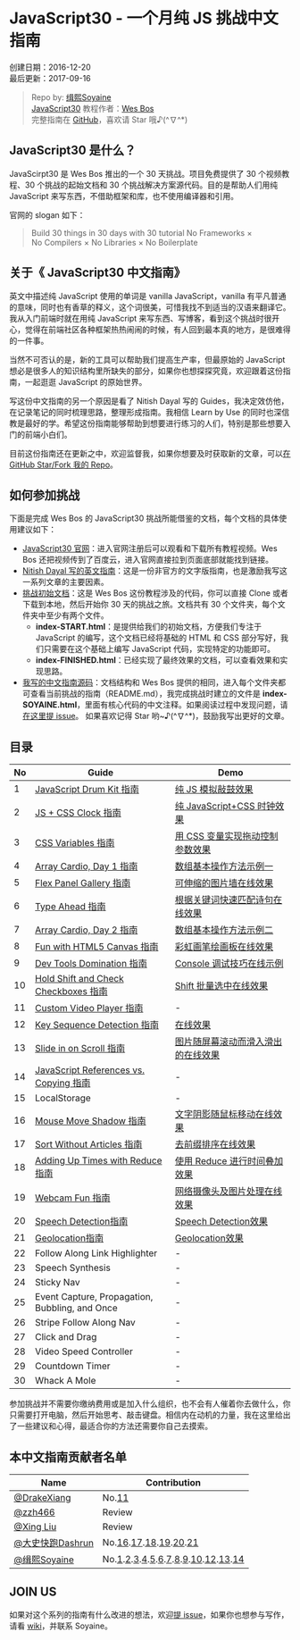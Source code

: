 # JavaScript30 - 一个月纯 JS 挑战中文指南

创建日期：2016-12-20  
最后更新：2017-09-16

> Repo by: [缉熙Soyaine](https://github.com/soyaine)  
> [JavaScript30](https://javascript30.com) 教程作者：[Wes Bos](https://github.com/wesbos)    
> 完整指南在 [GitHub](https://github.com/soyaine/JavaScript30)，喜欢请 Star 哦♪(^∇^*)

## JavaScript30 是什么？

JavaScirpt30 是 Wes Bos 推出的一个 30 天挑战。项目免费提供了 30 个视频教程、30 个挑战的起始文档和 30 个挑战解决方案源代码。目的是帮助人们用纯 JavaScript 来写东西，不借助框架和库，也不使用编译器和引用。

官网的 slogan 如下：
> Build 30 things in 30 days with 30  tutorial
> No Frameworks × No Compilers × No Libraries × No Boilerplate

## 关于《 JavaScript30 中文指南》

英文中描述纯 JavaScript 使用的单词是 vanilla JavaScript，vanilla 有平凡普通的意味，同时也有香草的释义，这个词很美，可惜我找不到适当的汉语来翻译它。我从入门前端时就在用纯 JavaScript 来写东西、写博客，看到这个挑战时很开心，觉得在前端社区各种框架热热闹闹的时候，有人回到最本真的地方，是很难得的一件事。

当然不可否认的是，新的工具可以帮助我们提高生产率，但最原始的 JavaScript 想必是很多人的知识结构里所缺失的部分，如果你也想探探究竟，欢迎跟着这份指南，一起逛逛 JavaScript 的原始世界。

写这份中文指南的另一个原因是看了 Nitish Dayal 写的 Guides，我决定效仿他，在记录笔记的同时梳理思路，整理形成指南。我相信 Learn by Use 的同时也深信教是最好的学。希望这份指南能够帮助到想要进行练习的人们，特别是那些想要入门的前端小白们。

目前这份指南还在更新之中，欢迎监督我，如果你想要及时获取新的文章，可以[在 GitHub Star/Fork 我的 Repo](https://github.com/soyaine/JavaScript30)。

## 如何参加挑战

下面是完成 Wes Bos 的 JavaScript30 挑战所能借鉴的文档，每个文档的具体使用建议如下：

- [JavaScript30 官网](https://javascript30.com)：进入官网注册后可以观看和下载所有教程视频。Wes Bos 还把视频传到了百度云，进入官网直接拉到页面底部就能找到链接。
- [Nitish Dayal 写的英文指南](https://github.com/nitishdayal/JavaScript30/tree/master/exercises)：这是一份非官方的文字版指南，也是激励我写这一系列文章的主要因素。
- [挑战初始文档](https://github.com/wesbos/JavaScript30)：这是 Wes Bos 这份教程涉及的代码，你可以直接 Clone 或者下载到本地，然后开始你 30 天的挑战之旅。文档共有 30 个文件夹，每个文件夹中至少有两个文件。
	- **index-START.html**：是提供给我们的初始文档，方便我们专注于 JavaScript 的编写，这个文档已经将基础的 HTML 和 CSS 部分写好，我们只需要在这个基础上编写 JavaScript 代码，实现特定的功能即可。
	- **index-FINISHED.html**：已经实现了最终效果的文档，可以查看效果和实现思路。
- [我写的中文指南源码](https://github.com/soyaine/JavaScript30)：文档结构和 Wes Bos 提供的相同，进入每个文件夹都可查看当前挑战的指南（README.md），我完成挑战时建立的文件是 **index-SOYAINE.html**，里面有核心代码的中文注释。如果阅读过程中发现问题，请[在这里提 issue](https://github.com/soyaine/JavaScript30/issues)。  如果喜欢记得 Star 哟~♪(^∇^*)，鼓励我写出更好的文章。

## 目录

No | Guide | Demo
--- | --- | ---
1 | [JavaScript Drum Kit  指南](https://github.com/soyaine/JavaScript30/tree/master/01%20-%20JavaScript%20Drum%20Kit) |  [纯 JS 模拟敲鼓效果](http://soyaine.github.io/JavaScript30/01%20-%20JavaScript%20Drum%20Kit/index-SOYAINE.html)
2 | [JS + CSS Clock 指南](https://github.com/soyaine/JavaScript30/tree/master/02%20-%20JS%20%2B%20CSS%20Clock) |  [纯 JavaScript+CSS 时钟效果](http://soyaine.github.io/JavaScript30/02%20-%20JS%20%2B%20CSS%20Clock/index-SOYAINE.html)
3 | [CSS Variables 指南](https://github.com/soyaine/JavaScript30/tree/master/03%20-%20CSS%20%Variables) |  [用 CSS 变量实现拖动控制参数效果](http://soyaine.github.io/JavaScript30/03%20-%20CSS%20Variables/index-SOYAINE.html)
4 | [Array Cardio, Day 1 指南](https://github.com/soyaine/JavaScript30/tree/master/04%20-%20Array%20Cardio%20Day%201) | [数组基本操作方法示例一](http://soyaine.github.io/JavaScript30/04%20-%20Array%20Cardio%20Day%201/index-SOYAINE.html)
5 | [Flex Panel Gallery 指南](https://github.com/soyaine/JavaScript30/blob/master/05%20-%20Flex%20Panel%20Gallery/README.md) | [可伸缩的图片墙在线效果](https://soyaine.github.io/JavaScript30/05%20-%20Flex%20Panel%20Gallery/index-SOYAINE2.html)
6 | [Type Ahead 指南](https://github.com/soyaine/JavaScript30/blob/master/06%20-%20Type%20Ahead/README.md) |  [根据关键词快速匹配诗句在线效果](https://soyaine.github.io/JavaScript30/06%20-%20Type%20Ahead/index-SOYAINE.html)
7 | [Array Cardio, Day 2 指南](https://github.com/soyaine/JavaScript30/tree/master/07%20-%20Array%20Cardio%20Day%202) | [数组基本操作方法示例二](http://soyaine.github.io/JavaScript30/07%20-%20Array%20Cardio%20Day%202/index-SOYAINE.html)
8 | [Fun with HTML5 Canvas 指南](https://github.com/soyaine/JavaScript30/tree/master/08%20-%20Fun%20with%20HTML5%20Canvas) | [彩虹画笔绘画板在线效果](https://soyaine.github.io/JavaScript30/08%20-%20Fun%20with%20HTML5%20Canvas/index-SOYAINE.html)
9 | [Dev Tools Domination 指南](https://github.com/soyaine/JavaScript30/blob/master/09%20-%20Dev%20Tools%20Domination/README.md) | [Console 调试技巧在线示例](https://soyaine.github.io/JavaScript30/09%20-%20Dev%20Tools%20Domination/index-SOYAINE.html)
10 | [Hold Shift and Check Checkboxes 指南](https://github.com/soyaine/JavaScript30/blob/master/10%20-%20Hold%20Shift%20and%20Check%20Checkboxes/README.md) | [Shift 批量选中在线效果](https://soyaine.github.io/JavaScript30/10%20-%20Hold%20Shift%20and%20Check%20Checkboxes/index-SOYAINE.html)
11 | [Custom Video Player 指南](https://github.com/soyaine/JavaScript30/blob/master/11%20-%20Custom%20Video%20Player/README.md) | -  
12 | [Key Sequence Detection 指南](https://github.com/soyaine/JavaScript30/tree/master/12%20-%20Key%20Sequence%20Detection/README.md) | [在线效果](https://soyaine.github.io/JavaScript30/12%20-%20Key%20Sequence%20Detection/index-FINISHED.html)
13 | [Slide in on Scroll 指南](https://github.com/soyaine/JavaScript30/blob/master/13%20-%20Slide%20in%20on%20Scroll/README.md) | [图片随屏幕滚动而滑入滑出的在线效果](https://soyaine.github.io/JavaScript30/13%20-%20Slide%20in%20on%20Scroll/index-SOYAINE.html)
14 | [JavaScript References vs. Copying 指南](https://github.com/soyaine/JavaScript30/tree/master/14%20-%20JavaScript%20References%20VS%20Copying) | -
15 | LocalStorage | -   
16 | [Mouse Move Shadow 指南](https://github.com/dashrun/JavaScript30/blob/master/16%20-%20Mouse%20Move%20Shadow/README.md) | [文字阴影随鼠标移动在线效果](https://soyaine.github.io/JavaScript30/16%20-%20Mouse%20Move%20Shadow/index-finished-es5.html)
17 | [Sort Without Articles 指南](https://github.com/soyaine/JavaScript30/blob/master/17%20-%20Sort%20Without%20Articles/README.md) | [去前缀排序在线效果](https://soyaine.github.io/JavaScript30/17%20-%20Sort%20Without%20Articles/index-finished-Dashrun-es5.html)  
18 | [Adding Up Times with Reduce 指南](https://github.com/soyaine/JavaScript30/tree/master/18%20-%20AddingUpTimesWithReduce) | [使用 Reduce 进行时间叠加效果](https://soyaine.github.io/JavaScript30/18%20-%20AddingUpTimesWithReduce/index-finished-Dashrun-es6.html)    
19 | [Webcam Fun 指南](https://github.com/soyaine/JavaScript30/blob/master/19%20-%20Webcam%20Fun/README.md) | [网络摄像头及图片处理在线效果](https://github.com/soyaine/JavaScript30/blob/master/19%20-%20Webcam%20Fun/index-finished-Dashrun.html)  
20 | [Speech Detection指南](https://github.com/soyaine/JavaScript30/blob/master/20%20-%20Speech%20Detection/README.md) | [Speech Detection效果](https://github.com/soyaine/JavaScript30/blob/master/20%20-%20Speech%20Detection/index-finished-Dashrun.html)   
21 | [Geolocation指南](https://github.com/soyaine/JavaScript30/blob/master/21%20-%20Geolocation/README.md) | [Geolocation效果](https://github.com/soyaine/JavaScript30/blob/master/21%20-%20Geolocation/index-finished-Dashrun.html)  
22 | Follow Along Link Highlighter |  -  
23 | Speech Synthesis |  -  
24 | Sticky Nav |  -  
25 | Event Capture, Propagation, Bubbling, and Once | -   
26 | Stripe Follow Along Nav | -   
27 | Click and Drag | -   
28 | Video Speed Controller |  -  
29 | Countdown Timer |  -  
30 | Whack A Mole | -   

参加挑战并不需要你缴纳费用或是加入什么组织，也不会有人催着你去做什么，你只需要打开电脑，然后开始思考、敲击键盘。相信内在动机的力量，我在这里给出了一些建议和心得，最适合你的方法还需要你自己去摸索。

## 本中文指南贡献者名单
 
Name | Contribution
--- | ---
[@DrakeXiang](https://github.com/DrakeXiang) |  No.[11](https://github.com/soyaine/JavaScript30/tree/master/11%20-%20Custom%20Video%20Player)
[@zzh466](http://github.com/zzh466) | Review
[@Xing Liu](https://github.com/S1ngS1ng) | Review
[@大史快跑Dashrun](https://github.com/dashrun) |  No.[16](https://github.com/soyaine/JavaScript30/tree/master/16%20-%20Mouse%20Move%20Shadow).[17](https://github.com/soyaine/JavaScript30/tree/master/17%20-%20Sort%20Without%20Articles).[18](https://github.com/soyaine/JavaScript30/tree/master/18%20-%20AddingUpTimesWithReduce).[19](https://github.com/soyaine/JavaScript30/blob/master/19%20-%20Webcam%20Fun).[20](https://github.com/soyaine/JavaScript30/tree/master/20%20-%20Speech%20Detection).[21](https://github.com/soyaine/JavaScript30/tree/master/21%20-%20Geolocation)
[@缉熙Soyaine](https://github.com/soyaine) | No.[1](https://github.com/soyaine/JavaScript30/tree/master/01%20-%20JavaScript%20Drum%20Kit).[2](https://github.com/soyaine/JavaScript30/tree/master/02%20-%20JS%20%2B%20CSS%20Clock).[3](https://github.com/soyaine/JavaScript30/tree/master/03%20-%20CSS%20%Variables).[4](https://github.com/soyaine/JavaScript30/tree/master/04%20-%20Array%20Cardio%20Day%201).[5](https://github.com/soyaine/JavaScript30/blob/master/05%20-%20Flex%20Panel%20Gallery).[6](https://github.com/soyaine/JavaScript30/blob/master/06%20-%20Type%20Ahead).[7](https://github.com/soyaine/JavaScript30/tree/master/07%20-%20Array%20Cardio%20Day%202).[8](https://github.com/soyaine/JavaScript30/tree/master/08%20-%20Fun%20with%20HTML5%20Canvas).[9](https://github.com/soyaine/JavaScript30/blob/master/09%20-%20Dev%20Tools%20Domination).[10](https://github.com/soyaine/JavaScript30/blob/master/10%20-%20Hold%20Shift%20and%20Check%20Checkboxes/README.md).[12](https://github.com/soyaine/JavaScript30/tree/master/12%20-%20Key%20Sequence%20Detection/README.md).[13](https://github.com/soyaine/JavaScript30/blob/master/13%20-%20Slide%20in%20on%20Scroll/README.md).[14](https://github.com/soyaine/JavaScript30/tree/master/14%20-%20JavaScript%20References%20VS%20Copying)

## JOIN US
如果对这个系列的指南有什么改进的想法，欢迎[提 issue](https://github.com/soyaine/JavaScript30/issues)，如果你也想参与写作，请看 [wiki](https://github.com/soyaine/JavaScript30/wiki/%E6%8C%87%E5%8D%97%E7%BB%93%E6%9E%84%E8%AF%B4%E6%98%8E)，并联系 Soyaine。

